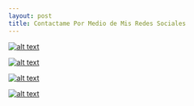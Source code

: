 ```yaml
---
layout: post
title: Contactame Por Medio de Mis Redes Sociales
---
```




[![alt text](https://1.bp.blogspot.com/-nhhU3KwvYKo/XfsIjL5eYfI/AAAAAAAAPF4/_yXyQ0R1XUUXag0GnmQoavyXQ2pxBhIKACNcBGAsYHQ/s1600/23.png "Facebook")](https://www.facebook.com/anthony.skranty)

[![alt text](https://1.bp.blogspot.com/-0APur3NdKiY/XfsIjPZZ-SI/AAAAAAAAPF8/dqyjwGHFqTAxSGOBP7LOEH_s7qqcQIT7gCNcBGAsYHQ/s1600/24.png "Instagram")](https://www.instagram.com/anthonskrant_an/)

[![alt text](https://1.bp.blogspot.com/-Q36YmMj7i1E/XfrJyqDhrZI/AAAAAAAAPE8/VXW563MLdAAIefrlrRjDNzK8SmZq9sToQCNcBGAsYHQ/s1600/5jh.png "MIAU MIAU MOTHERFUCKER")](https://github.com/Skranty)

[![alt text](https://1.bp.blogspot.com/-6ynKftUqZ9A/XfsKaMsArAI/AAAAAAAAPGo/-3nnHWvXqlkYYlgESA12OBbCd_NimsMuACNcBGAsYHQ/s1600/29.png "Youtube")](https://www.youtube.com/channel/UCOC-m6bL-UTdwaXzHGXeuLA?view_as=subscriber)
